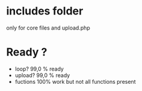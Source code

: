 # includes folder
only for core files and upload.php

# Ready ?
- loop?  99,0 % ready
- upload? 99,0 % ready
- fuctions 100% work but not all functions present
